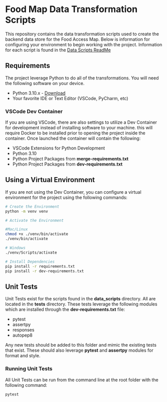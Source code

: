 # Food Map Data Transformation Scripts

This repository contains the data transformation scripts used to create the backend data store for the Food Access Map. Below is information for configuring your environment to begin working with the project. Information for each script is found in the [Data Scripts ReadMe](./data_scripts/README.md)

## Requirements

The project leverage Python to do all of the transformations. You will need the following software on your device.

* Python 3.10.x - [Download](https://www.python.org/downloads/)
* Your favorite IDE or Text Editor (VSCode, PyCharm, etc)

### VSCode Dev Container

If you are using VSCode, there are also settings to utilize a Dev Container for development instead of installing software to your machine. this will require Docker to be installed prior to opening the project inside the container.  Once launched the container will contain the following:

* VSCode Extensions for Python Development
* Python 3.10
* Python Project Packages from __merge-requirements.txt__
* Python Project Packages from __dev-requirements.txt__

## Using a Virtual Environment

If you are not using the Dev Container, you can configure a virtual environment for the project using the following commands:

```bash
# Create the Environment
python -m venv venv

```

```bash
# Activate the Environment

#Mac/Linux
chmod +x ./venv/bin/activate
./venv/bin/activate

# Windows
./venv/Scripts/activate
```

```bash
# Install Dependencies
pip install -r requirements.txt
pip install -r dev-requirements.txt
```

## Unit Tests

Unit Tests exist for the scripts found in the __data_scripts__ directory. All are located in the __tests__ directory.  These tests leverage the following modules which are installed through the __dev-requirements.txt__ file:

* pytest
* assertpy
* responses
* autopep8

Any new tests should be added to this folder and mimic the existing tests that exist. These should also leverage __pytest__ and __assertpy__ modules for format and style.

### Running Unit Tests

All Unit Tests can be run from the command line at the root folder with the following command:

```bash
pytest
```
